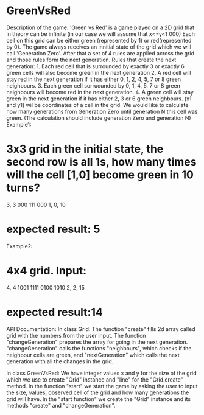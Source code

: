 # GreenVsRed
 
Description of the game:
'Green vs Red' is a game played on a 2D grid that in theory can be infinite (in our case we will assume that x<=y<1 000)
Each cell on this grid can be either green (represented by 1) or red(represented by 0). The game always receives an 
innitial state of the grid which we will call 'Generation Zero'. After that a set of 4 rules are applied across the grid and those rules form the next generation.
Rules that create the next generation:
	1. Each red cell that is surrounded by exactly 3 or exactly 6 green cells will also become green in the next generation
	2. A red cell will stay red in the next generation if it has either 0, 1, 2, 4, 5, 7 or 8 green neighbours.
	3. Each green cell sorruounded by 0, 1, 4, 5, 7 or 8 green neighbours will become red in the next generation.
	4. A green cell will stay green in the next generation if it has either 2, 3 or 6 green neighbours.
(x1 and y1) wil be coordinates of a cell in the grid. We would like to calculate how many generations from Generation Zero until generation N this cell was green. (The calculation should include generation Zero and generation N)
Example1:
# 3x3 grid in the initial state, the second row is all 1s, how many times will the cell [1,0] become green in 10 turns?
3, 3
000
111
000
1, 0, 10
# expected result: 5

Example2:
# 4x4 grid. Input:
4, 4
1001
1111
0100
1010
2, 2, 15
# expected result:14

API Documentation:
In class Grid:
The function "create" fills 2d array called grid with the numbers from the user input.
The function "changeGeneration" prepares the array for going in the next generation.
"changeGeneration" calls the functions "neighbours", which checks  if the neighbour cells 
are green, and "nextGeneration" which calls the next generation with all the changes in
the grid.

In class GreenVsRed:
We have integer values x and y for the size of the grid which we use to create "Grid" instance
and "line" for the "Grid.create" method.
In the function "start" we start the game by asking the user to input the size, values,
observed cell of the grid and how many generations the grid will have.
In the "start function" we create the "Grid" instance and its methods "create" and
"changeGeneration".
